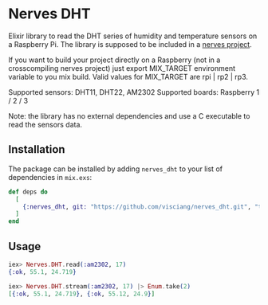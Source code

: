 # Nerves DHT

Elixir library to read the DHT series of humidity and temperature sensors on a Raspberry Pi.
The library is supposed to be included in a [nerves project](http://nerves-project.org/).

If you want to build your project directly on a Raspberry (not in a crosscompiling nerves project)
just export MIX_TARGET environment variable to you mix build.
Valid values for MIX_TARGET are rpi | rp2 | rp3.

Supported sensors: DHT11, DHT22, AM2302
Supported boards: Raspberry 1 / 2 / 3

Note: the library has no external dependencies and use a C executable to read the sensors data.

## Installation

The package can be installed by adding `nerves_dht` to your list of dependencies in `mix.exs`:

```elixir
def deps do
  [
    {:nerves_dht, git: "https://github.com/visciang/nerves_dht.git", "tag: 1.0.0"}
  ]
end
```

## Usage

```elixir
iex> Nerves.DHT.read(:am2302, 17)
{:ok, 55.1, 24.719}

iex> Nerves.DHT.stream(:am2302, 17) |> Enum.take(2)
[{:ok, 55.1, 24.719}, {:ok, 55.12, 24.9}]
```
